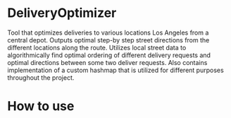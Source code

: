 # DeliveryOptimizer
Tool that optimizes deliveries to various locations Los Angeles from a central depot. Outputs optimal step-by step street directions from the different locations along the route. Utilizes local street data to algorithmically find optimal ordering of different delivery requests and optimal directions between some two deliver requests. Also contains implementation of a custom hashmap that is utilized for different purposes throughout the project. 

# How to use

